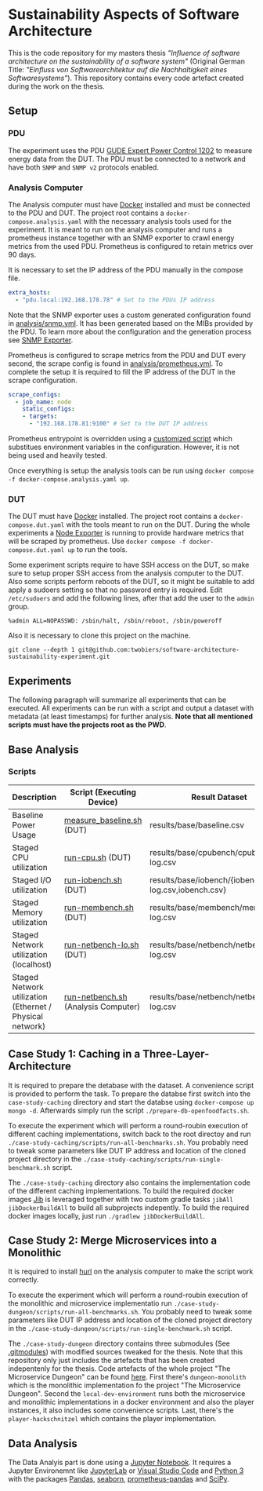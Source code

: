 # Sustainability Aspects of Software Architecture 

This is the code repository for my masters thesis _"Influence of software architecture on the sustainability of a software system"_ (Original German Title: _"Einfluss von Softwarearchitektur auf die Nachhaltigkeit eines Softwaresystems"_).
This repository contains every code artefact created during the work on the thesis.

## Setup

### PDU

The experiment uses the PDU [GUDE Expert Power Control 1202](https://gude-systems.com/produkte/expert-power-control-1202) to measure energy data from the DUT. 
The PDU must be connected to a network and have both `SNMP` and `SNMP v2` protocols enabled.

### Analysis Computer

The Analysis computer must have [Docker](https://www.docker.com/) installed and must be connected to the PDU and DUT.
The project root contains a `docker-compose.analysis.yaml` with the necessary analysis tools used for the experiment. 
It is meant to run on the analysis computer and runs a prometheus instance together with an SNMP exporter to crawl energy metrics from the used PDU. 
Prometheus is configured to retain metrics over 90 days.

It is necessary to set the IP address of the PDU manually in the compose file.
```yaml
extra_hosts:
  - "pdu.local:192.168.178.78" # Set to the PDUs IP address
```

Note that the SNMP exporter uses a custom generated configuration found in [analysis/snmp.yml](analysis/snmp.yml). 
It has been generated based on the MIBs provided by the PDU. 
To learn more about the configuration and the generation process see [SNMP Exporter](https://github.com/prometheus/snmp_exporter).

Prometheus is configured to scrape metrics from the PDU and DUT every second, the scrape config is found in [analysis/prometheus.yml](analysis/prometheus.yml). 
To complete the setup it is required to fill the IP address of the DUT in the scrape configuration.
```yaml
scrape_configs:
  - job_name: node
    static_configs:
    - targets: 
      - "192.168.178.81:9100" # Set to the DUT IP address
```
Prometheus entrypoint is overridden using a [customized script](analysis/scripts/prometheus-init.sh) which substitues environment variables in the configuration. However, it is not being used and heavily tested. 

Once everything is setup the analysis tools can be run using `docker compose -f docker-compose.analysis.yaml up`.

### DUT

The DUT must have [Docker](https://www.docker.com/) installed.
The project root contains a `docker-compose.dut.yaml` with the tools meant to run on the DUT. During the whole experiments a [Node Exporter](https://github.com/prometheus/node_exporter) is running to provide hardware metrics that will be scraped by prometheus.
Use `docker compose -f docker-compose.dut.yaml up` to run the tools.

Some experiment scripts require to have SSH access on the DUT, so make sure to setup proper SSH access from the analysis computer to the DUT.
Also some scripts perform reboots of the DUT, so it might be suitable to add apply a sudoers setting so that no password entry is required.
Edit `/etc/sudoers` and add the following lines, after that add the user to the `admin` group.
```
%admin ALL=NOPASSWD: /sbin/halt, /sbin/reboot, /sbin/poweroff
```
Also it is necessary to clone this project on the machine.
```
git clone --depth 1 git@github.com:twobiers/software-architecture-sustainability-experiment.git
```

## Experiments

The following paragraph will summarize all experiments that can be executed.
All experiments can be run with a script and output a dataset with metadata (at least timestamps) for further analysis.
**Note that all mentioned scripts must have the projects root as the PWD**.

## Base Analysis

### Scripts
| Description                                              | Script (Executing Device)                                                 | Result Dataset                                     | Required Software                                      |
| -------------------------------------------------------- | ------------------------------------------------------------------------- | -------------------------------------------------- | ------------------------------------------------------ |
| Baseline Power Usage                                     | [measure_baseline.sh](./analysis/scripts/measure_baseline.sh) (DUT)       | results/base/baseline.csv                          | -                                                      |
| Staged CPU utilization                                   | [run-cpu.sh](./analysis/scripts/dut/run-cpu.sh) (DUT)                     | results/base/cpubench/cpubench-log.csv             | [stress-ng](https://github.com/ColinIanKing/stress-ng) |
| Staged I/O utilization                                   | [run-iobench.sh](./analysis/scripts/dut/run-iobench.sh) (DUT)             | results/base/iobench/{iobench-log.csv,iobench.csv} | [fio](https://github.com/axboe/fio)                    |
| Staged Memory utilization                                | [run-membench.sh](./analysis/scripts/dut/run-membench.sh) (DUT)           | results/base/membench/membench-log.csv             | [stress-ng](https://github.com/ColinIanKing/stress-ng) |
| Staged Network utilization (localhost)                   | [run-netbench-lo.sh](./analysis/scripts/dut/run-netbench-lo.sh) (DUT)     | results/base/netbench/netbench-log.csv             | [iperf3](https://github.com/esnet/iperf)               |
| Staged Network utilization (Ethernet / Physical network) | [run-netbench.sh](./analysis/scripts/run-netbench.sh) (Analysis Computer) | results/base/netbench/netbench-log.csv             | [iperf3](https://github.com/esnet/iperf)               |


## Case Study 1: Caching in a Three-Layer-Architecture

It is required to prepare the detabase with the dataset. A convenience script is provided to perform the task.
To prepare the databse first switch into the `case-study-caching` directory and start the databse using `docker-compose up mongo -d`.
Afterwards simply run the script `./prepare-db-openfoodfacts.sh`.

To execute the experiment which will perform a round-roubin execution of different caching implementations, switch back to the root directoy and run `./case-study-caching/scripts/run-all-benchmarks.sh`. You probably need to tweak some parameters like DUT IP address and location of the cloned project directory in the `./case-study-caching/scripts/run-single-benchmark.sh` script.

The `./case-study-caching` directory also contains the implementation code of the different caching implementations. To build the required docker images [Jib](https://github.com/GoogleContainerTools/jib) is leveraged together with two custom gradle tasks `jibAll` `jibDockerBuildAll` to build all subprojects indepently. To build the required docker images locally, just run `./gradlew jibDockerBuildAll`.

## Case Study 2: Merge Microservices into a Monolithic

It is required to install [hurl](https://hurl.dev/) on the analysis computer to make the script work correctly.

To execute the experiment which will perform a round-roubin execution of the monolithic and microservice implementatio run `./case-study-dungeon/scripts/run-all-benchmarks.sh`. You probably need to tweak some parameters like DUT IP address and location of the cloned project directory in the `./case-study-dungeon/scripts/run-single-benchmark.sh` script.

The `./case-study-dungeon` directory contains three submodules (See [.gitmodules](.gitmodules)) with modified sources tweaked for the thesis. Note that this repository only just includes the artefacts that has been created indepentenly for the thesis. Code artefacts of the whole project "The Microservice Dungeon" can be found [here](https://gitlab.com/the-microservice-dungeon/).
First there's `dungeon-monolith` which is the monolithic implementation fo the project "The Microservice Dungeon". Second the `local-dev-environment` runs both the microservice and monolithic implementations in a docker environment and also the player instances, it also includes some convenience scripts. Last, there's the `player-hackschnitzel` which contains the player implementation.

## Data Analysis

The Data Analyis part is done using a [Jupyter Notebook](./results/analysis.ipynb). It requires a Jupyter Environemnt like [JupyterLab](https://jupyter.org/install) or [Visual Studio Code](https://code.visualstudio.com/) and [Python 3](https://www.python.org/) with the packages [Pandas](https://pandas.pydata.org/), [seaborn](https://seaborn.pydata.org/), [prometheus-pandas](https://pypi.org/project/prometheus-pandas/) and [SciPy](https://scipy.org/).